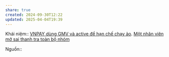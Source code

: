 ```yaml
---
share: true
created: 2024-09-30T12:22
updated: 2025-04-04T19:39
---
```

Khái niệm:: 
[VNPAY dùng GMV và active để hạn chế chạy ảo](./VNPAY/VNPAY%20d%C3%B9ng%20GMV%20v%C3%A0%20active%20%C4%91%E1%BB%83%20h%E1%BA%A1n%20ch%E1%BA%BF%20ch%E1%BA%A1y%20%E1%BA%A3o.md). [Một nhân viên mở sai thanh tra toàn bộ nhóm](./VNPAY/M%E1%BB%99t%20nh%C3%A2n%20vi%C3%AAn%20m%E1%BB%9F%20sai%20thanh%20tra%20to%C3%A0n%20b%E1%BB%99%20nh%C3%B3m.md)

Nguồn:: 
